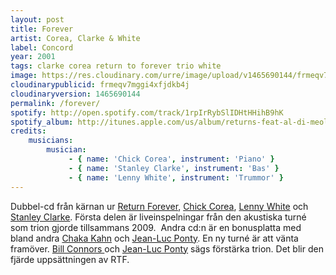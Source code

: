 ```yaml
---
layout: post
title: Forever
artist: Corea, Clarke & White
label: Concord
year: 2001
tags: clarke corea return to forever trio white
image: https://res.cloudinary.com/urre/image/upload/v1465690144/frmeqv7mggi4xfjdkb4j.jpg
cloudinarypublicid: frmeqv7mggi4xfjdkb4j
cloudinaryversion: 1465690144
permalink: /forever/
spotify: http://open.spotify.com/track/1rpIrRybSlIDHtHHihB9hK
spotify_album: http://itunes.apple.com/us/album/returns-feat-al-di-meola-chick/id307851795?uo=4
credits:
    musicians:
        musician:
             - { name: 'Chick Corea', instrument: 'Piano' }
             - { name: 'Stanley Clarke', instrument: 'Bas' }
             - { name: 'Lenny White', instrument: 'Trummor' }
---
```


Dubbel-cd från kärnan ur <a href="http://en.wikipedia.org/wiki/Return_to_Forever">Return Forever</a>, <a href="http://en.wikipedia.org/wiki/Chick_Corea">Chick Corea</a>, <a href="http://en.wikipedia.org/wiki/Lenny_White">Lenny White</a> och <a href="http://en.wikipedia.org/wiki/Stanley_Clarke">Stanley Clarke</a>. Första delen är liveinspelningar från den akustiska turné som trion gjorde tillsammans 2009.  Andra cd:n är en bonusplatta med bland andra <a href="http://en.wikipedia.org/wiki/Chaka_Kahn">Chaka Kahn</a> och <a href="http://en.wikipedia.org/wiki/Jean-Luc_Ponty">Jean-Luc Ponty</a>. En ny turné är att vänta framöver. <a href="http://en.wikipedia.org/wiki/Bill_Connors">Bill Connors </a>och <a href="http://en.wikipedia.org/wiki/Jean-Luc_Ponty">Jean-Luc Ponty</a> sägs förstärka trion. Det blir den fjärde uppsättningen av RTF.